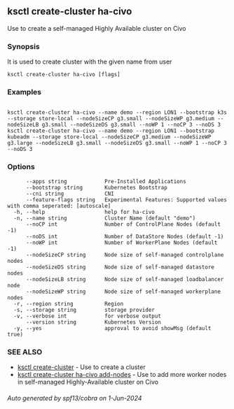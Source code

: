 ## ksctl create-cluster ha-civo

Use to create a self-managed Highly Available cluster on Civo

### Synopsis

It is used to create cluster with the given name from user

```
ksctl create-cluster ha-civo [flags]
```

### Examples

```

ksctl create-cluster ha-civo --name demo --region LON1 --bootstrap k3s --storage store-local --nodeSizeCP g3.small --nodeSizeWP g3.medium --nodeSizeLB g3.small --nodeSizeDS g3.small --noWP 1 --noCP 3 --noDS 3
ksctl create-cluster ha-civo --name demo --region LON1 --bootstrap kubeadm --storage store-local --nodeSizeCP g3.medium --nodeSizeWP g3.large --nodeSizeLB g3.small --nodeSizeDS g3.small --noWP 1 --noCP 3 --noDS 3

```

### Options

```
      --apps string            Pre-Installed Applications
      --bootstrap string       Kubernetes Bootstrap
      --cni string             CNI
      --feature-flags string   Experimental Features: Supported values with comma seperated: [autoscale]
  -h, --help                   help for ha-civo
  -n, --name string            Cluster Name (default "demo")
      --noCP int               Number of ControlPlane Nodes (default -1)
      --noDS int               Number of DataStore Nodes (default -1)
      --noWP int               Number of WorkerPlane Nodes (default -1)
      --nodeSizeCP string      Node size of self-managed controlplane nodes
      --nodeSizeDS string      Node size of self-managed datastore nodes
      --nodeSizeLB string      Node size of self-managed loadbalancer node
      --nodeSizeWP string      Node size of self-managed workerplane nodes
  -r, --region string          Region
  -s, --storage string         storage provider
  -v, --verbose int            for verbose output
      --version string         Kubernetes Version
  -y, --yes                    approval to avoid showMsg (default true)
```

### SEE ALSO

* [ksctl create-cluster](ksctl_create-cluster.md)	 - Use to create a cluster
* [ksctl create-cluster ha-civo add-nodes](ksctl_create-cluster_ha-civo_add-nodes.md)	 - Use to add more worker nodes in self-managed Highly-Available cluster on Civo

###### Auto generated by spf13/cobra on 1-Jun-2024
